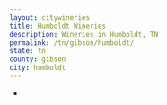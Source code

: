 ```yaml
---
layout: citywineries
title: Humboldt Wineries
description: Wineries in Humboldt, TN
permalink: /tn/gibson/humboldt/
state: tn
county: gibson
city: humboldt
---
```

-
